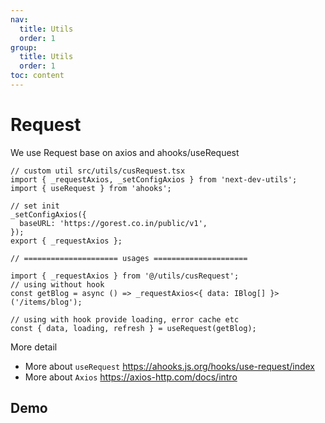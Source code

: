 ```yaml
---
nav:
  title: Utils
  order: 1
group:
  title: Utils
  order: 1
toc: content
---
```


# Request

We use Request base on axios and ahooks/useRequest

```tsx | pure
// custom util src/utils/cusRequest.tsx
import { _requestAxios, _setConfigAxios } from 'next-dev-utils';
import { useRequest } from 'ahooks';

// set init
_setConfigAxios({
  baseURL: 'https://gorest.co.in/public/v1',
});
export { _requestAxios };

// ===================== usages =====================

import { _requestAxios } from '@/utils/cusRequest';
// using without hook
const getBlog = async () => _requestAxios<{ data: IBlog[] }>('/items/blog');

// using with hook provide loading, error cache etc
const { data, loading, refresh } = useRequest(getBlog);
```

More detail

- More about `useRequest` <https://ahooks.js.org/hooks/use-request/index>
- More about `Axios` <https://axios-http.com/docs/intro>

## Demo

<!-- <code src="./demo.tsx"></code> -->
